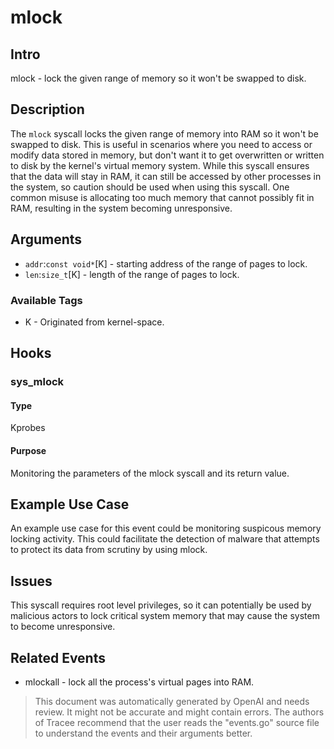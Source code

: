 
# mlock

## Intro
mlock - lock the given range of memory so it won't be swapped to disk.

## Description
The `mlock` syscall locks the given range of memory into RAM so it won't be swapped to disk. This is useful in scenarios where you need to access or modify data stored in memory, but don't want it to get overwritten or written to disk by the kernel's virtual memory system. While this syscall ensures that the data will stay in RAM, it can still be accessed by other processes in the system, so caution should be used when using this syscall. One common misuse is allocating too much memory that cannot possibly fit in RAM, resulting in the system becoming unresponsive.

## Arguments
* `addr`:`const void*`[K] - starting address of the range of pages to lock.
* `len`:`size_t`[K] - length of the range of pages to lock.

### Available Tags
* K - Originated from kernel-space.

## Hooks
### sys_mlock
#### Type
Kprobes
#### Purpose
Monitoring the parameters of the mlock syscall and its return value.

## Example Use Case
An example use case for this event could be monitoring suspicous memory locking activity. This could facilitate the detection of malware that attempts to protect its data from scrutiny by using mlock.

## Issues
This syscall requires root level privileges, so it can potentially be used by malicious actors to lock critical system memory that may cause the system to become unresponsive.

## Related Events
* mlockall - lock all the process's virtual pages into RAM.

> This document was automatically generated by OpenAI and needs review. It might
> not be accurate and might contain errors. The authors of Tracee recommend that
> the user reads the "events.go" source file to understand the events and their
> arguments better.

